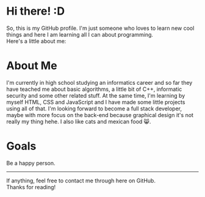 # Hi there! :D
So, this is my GitHub profile. I'm just someone who loves to learn new cool things and here I am learning all I can about programming.  
Here's a little about me:

# About Me
I'm currently in high school studying an informatics career and so far they have teached me about basic algorithms, a little bit of C++, informatic security and some other related stuff. At the same time, I'm learning by myself HTML, CSS and JavaScript and I have made some little projects using all of that. I'm looking forward to become a full stack developer, maybe with more focus on the back-end because graphical design it's not really my thing hehe. I also like cats and mexican food 😸.

# Goals
Be a happy person.  
  
-----  

If anything, feel free to contact me through here on GitHub.  
Thanks for reading!
